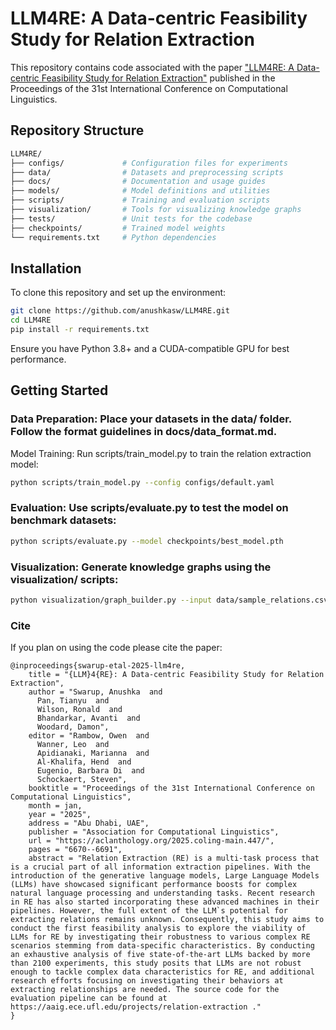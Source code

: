 # LLM4RE: A Data-centric Feasibility Study for Relation Extraction

This repository contains code associated with the paper ["LLM4RE: A Data-centric Feasibility Study for Relation Extraction"]([https://ieeexplore.ieee.org/document/10747504](https://aclanthology.org/2025.coling-main.447/)) published in the Proceedings of the 31st International Conference on Computational Linguistics.

## Repository Structure
```bash
LLM4RE/
├── configs/             # Configuration files for experiments
├── data/                # Datasets and preprocessing scripts
├── docs/                # Documentation and usage guides
├── models/              # Model definitions and utilities
├── scripts/             # Training and evaluation scripts
├── visualization/       # Tools for visualizing knowledge graphs
├── tests/               # Unit tests for the codebase
├── checkpoints/         # Trained model weights
└── requirements.txt     # Python dependencies
```

## Installation
To clone this repository and set up the environment:

```bash
git clone https://github.com/anushkasw/LLM4RE.git
cd LLM4RE
pip install -r requirements.txt
```
Ensure you have Python 3.8+ and a CUDA-compatible GPU for best performance.

## Getting Started
### Data Preparation: Place your datasets in the data/ folder. Follow the format guidelines in docs/data_format.md.
Model Training: Run scripts/train_model.py to train the relation extraction model:
```bash
python scripts/train_model.py --config configs/default.yaml
```
### Evaluation: Use scripts/evaluate.py to test the model on benchmark datasets:
```bash
python scripts/evaluate.py --model checkpoints/best_model.pth
```
### Visualization: Generate knowledge graphs using the visualization/ scripts:
```bash
python visualization/graph_builder.py --input data/sample_relations.csv
```

### Cite
If you plan on using the code please cite the paper:

```
@inproceedings{swarup-etal-2025-llm4re,
    title = "{LLM}4{RE}: A Data-centric Feasibility Study for Relation Extraction",
    author = "Swarup, Anushka  and
      Pan, Tianyu  and
      Wilson, Ronald  and
      Bhandarkar, Avanti  and
      Woodard, Damon",
    editor = "Rambow, Owen  and
      Wanner, Leo  and
      Apidianaki, Marianna  and
      Al-Khalifa, Hend  and
      Eugenio, Barbara Di  and
      Schockaert, Steven",
    booktitle = "Proceedings of the 31st International Conference on Computational Linguistics",
    month = jan,
    year = "2025",
    address = "Abu Dhabi, UAE",
    publisher = "Association for Computational Linguistics",
    url = "https://aclanthology.org/2025.coling-main.447/",
    pages = "6670--6691",
    abstract = "Relation Extraction (RE) is a multi-task process that is a crucial part of all information extraction pipelines. With the introduction of the generative language models, Large Language Models (LLMs) have showcased significant performance boosts for complex natural language processing and understanding tasks. Recent research in RE has also started incorporating these advanced machines in their pipelines. However, the full extent of the LLM`s potential for extracting relations remains unknown. Consequently, this study aims to conduct the first feasibility analysis to explore the viability of LLMs for RE by investigating their robustness to various complex RE scenarios stemming from data-specific characteristics. By conducting an exhaustive analysis of five state-of-the-art LLMs backed by more than 2100 experiments, this study posits that LLMs are not robust enough to tackle complex data characteristics for RE, and additional research efforts focusing on investigating their behaviors at extracting relationships are needed. The source code for the evaluation pipeline can be found at https://aaig.ece.ufl.edu/projects/relation-extraction ."
}
```
